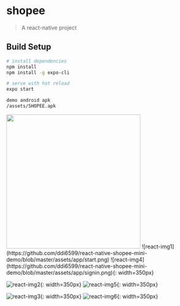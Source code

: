 # shopee

> A react-native project

## Build Setup

``` bash
# install dependencies
npm install
npm install -g expo-cli

# serve with hot reload
expo start

demo android apk
/assets/SHOPEE.apk
```

<img src="https://github.com/ddi6599/react-native-shopee-mini-demo/blob/master/assets/app/start.png" width="350px" >
![react-img1](https://github.com/ddi6599/react-native-shopee-mini-demo/blob/master/assets/app/start.png)<!-- .element width="50%" -->  ![react-img4](https://github.com/ddi6599/react-native-shopee-mini-demo/blob/master/assets/app/signin.png){: width=350px}

![react-img2](https://github.com/ddi6599/react-native-shopee-mini-demo/blob/master/assets/app/index.png){: width=350px}  ![react-img5](https://github.com/ddi6599/react-native-shopee-mini-demo/blob/master/assets/app/pull_refresh.png){: width=350px}

![react-img3](https://github.com/ddi6599/react-native-shopee-mini-demo/blob/master/assets/app/detail.png){: width=350px}  ![react-img6](https://github.com/ddi6599/react-native-shopee-mini-demo/blob/master/assets/app/find.png){: width=350px}
